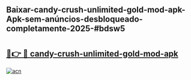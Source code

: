 ## Baixar-candy-crush-unlimited-gold-mod-apk-Apk-sem-anúncios-desbloqueado-completamente-2025-#bdsw5

# <h2><a href="https://ainizakaria.my?title=candy-crush-unlimited-gold-mod-apk&ref=22M">🔗👉 🔴 candy-crush-unlimited-gold-mod-apk</a></h2>

[![acn](https://github.com/user-attachments/assets/0f9c940e-d8b0-45ae-aac7-cd30a18b3e1c)](https://ainizakaria.my?title=candy-crush-unlimited-gold-mod-apk&ref=22M)

